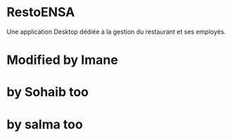 ﻿# RestoENSA
Une application Desktop dédiée à la gestion du restaurant et ses employés.

# Modified by Imane 
# by Sohaib too
# by salma too 

